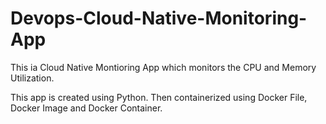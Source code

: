 # Devops-Cloud-Native-Monitoring-App
This ia Cloud Native Montioring App which monitors the CPU and Memory Utilization.

This app is created using Python. Then containerized using Docker File, Docker Image and Docker Container.
